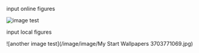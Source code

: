 input online figures

![image test](http://www.linuxidc.com/upload/2017_04/170426061262627.jpg) 


input local figures

![another image test](/image/image/My Start Wallpapers 3703771069.jpg)
